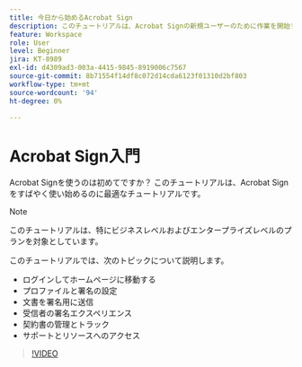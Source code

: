 ```yaml
---
title: 今日から始めるAcrobat Sign
description: このチュートリアルは、Acrobat Signの新規ユーザーのために作業を開始するのに最適です
feature: Workspace
role: User
level: Beginner
jira: KT-8989
exl-id: d4309ad3-003a-4415-9845-8919006c7567
source-git-commit: 8b71554f14df8c072d14cda6123f01310d2bf803
workflow-type: tm+mt
source-wordcount: '94'
ht-degree: 0%

---
```


# Acrobat Sign入門

Acrobat Signを使うのは初めてですか？ このチュートリアルは、Acrobat Signをすばやく使い始めるのに最適なチュートリアルです。

>[!NOTE]
>
>このチュートリアルは、特にビジネスレベルおよびエンタープライズレベルのプランを対象としています。

このチュートリアルでは、次のトピックについて説明します。

* ログインしてホームページに移動する
* プロファイルと署名の設定
* 文書を署名用に送信
* 受信者の署名エクスペリエンス
* 契約書の管理とトラック
* サポートとリソースへのアクセス

>[!VIDEO](https://video.tv.adobe.com/v/3454384?quality=12&learn=on&hidetitle=true&captions=jpn)
